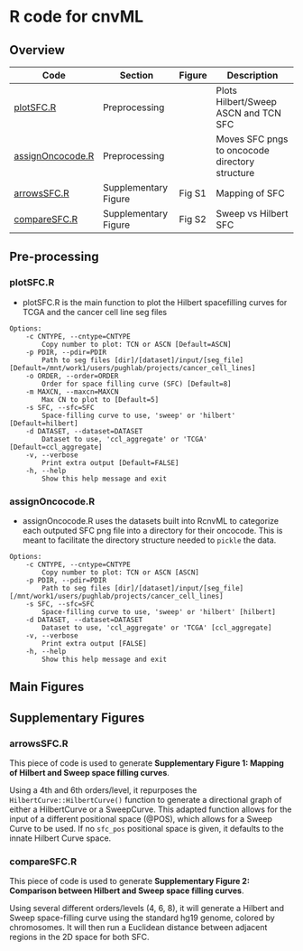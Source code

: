 # R code for cnvML
## Overview

| Code | Section | Figure | Description |
|------|------|------|------|
| <a href="#plotsfcr">plotSFC.R</a> | Preprocessing |  | Plots Hilbert/Sweep ASCN and TCN SFC |
| <a href="#assignoncocoder">assignOncocode.R</a> | Preprocessing |  | Moves SFC pngs to oncocode directory structure |
|  <a href="#arrowssfcr">arrowsSFC.R</a> | Supplementary Figure | Fig S1 | Mapping of SFC |
| <a href="#comparesfcr">compareSFC.R</a> | Supplementary Figure | Fig S2 | Sweep vs Hilbert SFC |

## Pre-processing
### plotSFC.R
* plotSFC.R is the main function to plot the Hilbert spacefilling curves for TCGA and the cancer cell line seg files
```
Options:
	-c CNTYPE, --cntype=CNTYPE
		Copy number to plot: TCN or ASCN [Default=ASCN]
	-p PDIR, --pdir=PDIR
		Path to seg files [dir]/[dataset]/input/[seg_file] [Default=/mnt/work1/users/pughlab/projects/cancer_cell_lines]
	-o ORDER, --order=ORDER
		Order for space filling curve (SFC) [Default=8]
	-m MAXCN, --maxcn=MAXCN
		Max CN to plot to [Default=5]
	-s SFC, --sfc=SFC
		Space-filling curve to use, 'sweep' or 'hilbert' [Default=hilbert]
	-d DATASET, --dataset=DATASET
		Dataset to use, 'ccl_aggregate' or 'TCGA' [Default=ccl_aggregate]
	-v, --verbose
		Print extra output [Default=FALSE]
	-h, --help
		Show this help message and exit
```

### assignOncocode.R
* assignOncocode.R uses the datasets built into RcnvML to categorize each outputed SFC png file into a directory for their oncocode. This is meant to facilitate the directory structure needed to `pickle` the data.
```
Options:
	-c CNTYPE, --cntype=CNTYPE
		Copy number to plot: TCN or ASCN [ASCN]
	-p PDIR, --pdir=PDIR
		Path to seg files [dir]/[dataset]/input/[seg_file] [/mnt/work1/users/pughlab/projects/cancer_cell_lines]
	-s SFC, --sfc=SFC
		Space-filling curve to use, 'sweep' or 'hilbert' [hilbert]
	-d DATASET, --dataset=DATASET
		Dataset to use, 'ccl_aggregate' or 'TCGA' [ccl_aggregate]
	-v, --verbose
		Print extra output [FALSE]
	-h, --help
		Show this help message and exit
```

## Main Figures

## Supplementary Figures
### arrowsSFC.R 
This piece of code is used to generate **Supplementary Figure 1: Mapping of Hilbert and Sweep space filling curves**.

Using a 4th and 6th orders/level, it repurposes the `HilbertCurve::HilbertCurve()` function to generate a directional graph of either a HilbertCurve or a SweepCurve. This adapted function allows for the input of a different positional space (@POS), which allows for a Sweep Curve to be used. If no `sfc_pos` positional space is given, it defaults to the innate Hilbert Curve space.

### compareSFC.R 
This piece of code is used to generate **Supplementary Figure 2: Comparison between Hilbert and Sweep space filling curves**.

Using several different orders/levels (4, 6, 8), it will generate a Hilbert and Sweep space-filling curve using the standard hg19 genome, colored by chromosomes. It will then run a Euclidean distance between adjacent regions in the 2D space for both SFC.

